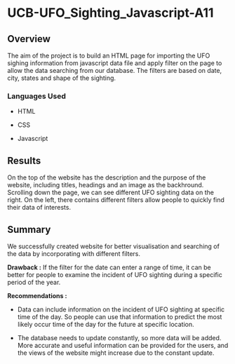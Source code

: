 # UCB-UFO_Sighting_Javascript-A11

## Overview
The aim of the project is to build an HTML page for importing the UFO sighing information from javascript data file and apply filter on the page to allow the data searching from our database. The filters are based on date, city, states and shape of the sighting. 

### Languages Used 

- HTML

- CSS

- Javascript

## Results

On the top of the website has the description and the purpose of the website, including titles, headings and an image as the backhround. Scrolling down the page, we can see different UFO sighting data on the right. On the left, there contains different filters allow people to quickly find their data of interests.

## Summary

We successfully created website for better visualisation and searching of the data by incorporating with different filters. 

**Drawback :** If the filter for the date can enter a range of time, it can be better for people to examine the incident of UFO sighting during a specific period of the year. 

**Recommendations :**

- Data can include information on the incident of UFO sighting at specific time of the day. So people can use that information to predict the most likely occur time of the day for the future at specific location. 

- The database needs to update constantly, so more data will be added. More accurate and useful information can be provided for the users, and the views of the website might increase due to the constant update. 